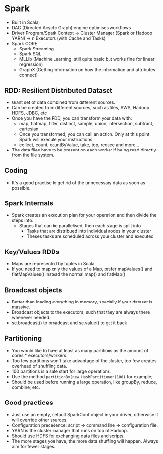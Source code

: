 # Spark
- Built in Scala;
- DAG (Directed Acyclic Graph) engine optimises workflows
- Driver Program/Spark Context -> Cluster Manager (Spark or Hadoop YARN) -> n Executors (with Cache and Tasks)
- Spark CORE
	- Spark Streaming
	- Spark SQL
	- MLLib (Machine Learning, still quite basic but works fine for linear regression)
	- GraphX (Getting information on how the information and attributes connect)

## RDD: Resilient Distributed Dataset
- Giant set of data combined from different sources.
- Can be created from different sources, such as files, AWS, Hadoop HDFS, JDBC, etc
- Once you have the RDD, you can transform your data with:
	- map, flatmap, filter, distinct, sample, union, intersection, subtract, cartesian
	- Once you transformed, you can call an action. Only at this point Spark will execute your instructions:
 	- collect, count, countByValue, take, top, reduce and more...
- The data files have to be present on each worker if being read directly from the file system.

## Coding
- It's a good practise to get rid of the unnecessary data as soon as possible.
 
## Spark Internals
- Spark creates an execution plan for your operation and then divide the steps into:
	- Stages that can be parallelised, then each stage is split into
		- Tasks that are distribued into individual nodes in your cluster
		- Theses tasks are scheduled across your cluster and executed
		
## Key/Values RDDs
- Maps are represented by tuples in Scala.
- If you need to map only the values of a Map, prefer mapValues() and flatMapValues() instead the normal map() and flatMap()

## Broadcast objects
- Better than loading everything in memory, specially if your dataset is massive.
- Broadcast objects to the executors, such that they are always there whenever needed.
- sc.broadcast() to broadcast and sc.value() to get it back

## Partitioning
- You would like to have at least as many partitions as the amount of cores * executors/workers.
- Too few partitions won't take advantage of the cluster, too few creates overhead of shuffling data.
- 100 partitions is a safe start for large operations.
- Use the method `partitionBy(new HashPartitioner(100)` for example;
- Should be used before running a large operation, like groupBy, reduce, combine, etc.

## Good practices
- Just use an empty, default SparkConf object in your driver, otherwise it will override other sources.
- Configuration precedence: script -> command line -> configuration file.
- YARN is the cluster manager that runs on top of Hadoop.
- Should use HDFS for exchanging data files and scripts.
- The more stages you have, the more data shuffling will happen. Always aim for fewer stages.